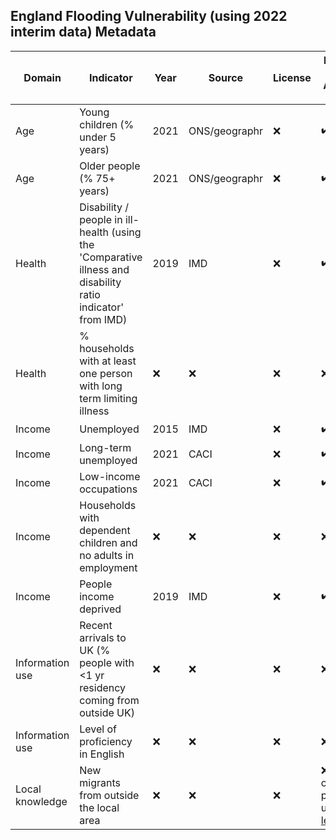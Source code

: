 ## England Flooding Vulnerability (using 2022 interim data) Metadata

| Domain | Indicator | Year | Source | License | Indicator Code Added to `R/` | Data Added to `data/` |
| --- | --- | --- | --- | --- | --- | --- |
| Age | Young children (% under 5 years) | 2021 | ONS/geographr | :x: | :heavy_check_mark: | :heavy_check_mark: |
| Age | Older people (% 75+ years) | 2021 | ONS/geographr | :x: | :heavy_check_mark: | :heavy_check_mark: |
| Health | Disability / people in ill-health (using the 'Comparative illness and disability ratio indicator' from IMD) | 2019 | IMD | :x: | :heavy_check_mark: | :heavy_check_mark: |
| Health | % households with at least one person with long term limiting illness | :x: | :x: | :x: | :x: | :x: |
| Income | Unemployed | 2015 | IMD | :x: | :heavy_check_mark: | :heavy_check_mark: |
| Income | Long-term unemployed | 2021 | CACI | :x: | :heavy_check_mark: | :heavy_check_mark: |
| Income | Low-income occupations | 2021 | CACI | :x: | :heavy_check_mark: | :heavy_check_mark: |
| Income | Households with dependent children and no adults in employment | :x: | :x: | :x: | :x: | :x: |
| Income | People income deprived | 2019 | IMD | :x: | :heavy_check_mark: | :heavy_check_mark: |
| Information use | Recent arrivals to UK (% people with <1 yr residency coming from outside UK) | :x: | :x: | :x: | :x: | :x: |
| Information use | Level of proficiency in English | :x: | :x: | :x: | :x: | :x: |
| Local knowledge | New migrants from outside the local area | :x: | :x: | :x: | :x: - but could potentially use [LA-level data](https://www.ons.gov.uk/peoplepopulationandcommunity/populationandmigration/migrationwithintheuk/datasets/localareamigrationindicatorsunitedkingdom) | :x: |
